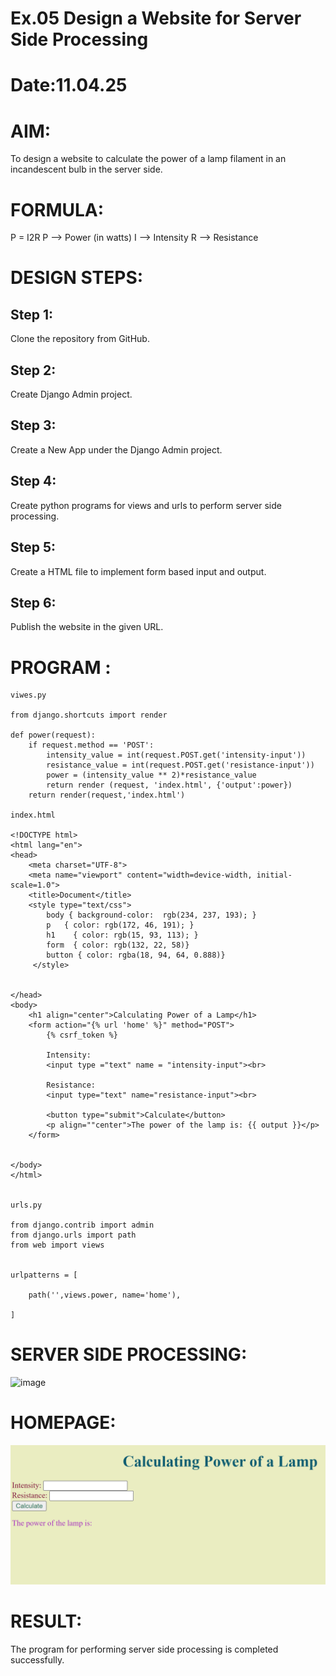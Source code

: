 # Ex.05 Design a Website for Server Side Processing
# Date:11.04.25
# AIM:
To design a website to calculate the power of a lamp filament in an incandescent bulb in the server side.

# FORMULA:
P = I2R
P --> Power (in watts)
 I --> Intensity
 R --> Resistance

# DESIGN STEPS:
## Step 1:
Clone the repository from GitHub.

## Step 2:
Create Django Admin project.

## Step 3:
Create a New App under the Django Admin project.

## Step 4:
Create python programs for views and urls to perform server side processing.

## Step 5:
Create a HTML file to implement form based input and output.

## Step 6:
Publish the website in the given URL.

# PROGRAM :
```
viwes.py 

from django.shortcuts import render

def power(request):
    if request.method == 'POST':
        intensity_value = int(request.POST.get('intensity-input'))
        resistance_value = int(request.POST.get('resistance-input'))
        power = (intensity_value ** 2)*resistance_value
        return render (request, 'index.html', {'output':power})
    return render(request,'index.html')

index.html

<!DOCTYPE html>
<html lang="en">
<head>
    <meta charset="UTF-8">
    <meta name="viewport" content="width=device-width, initial-scale=1.0">
    <title>Document</title>
    <style type="text/css">
        body { background-color:  rgb(234, 237, 193); } 
        p   { color: rgb(172, 46, 191); }
        h1    { color: rgb(15, 93, 113); }
        form  { color: rgb(132, 22, 58)}
        button { color: rgba(18, 94, 64, 0.888)}
     </style>
 

</head>
<body>
    <h1 align="center">Calculating Power of a Lamp</h1>
    <form action="{% url 'home' %}" method="POST">
        {% csrf_token %}

        Intensity:
        <input type ="text" name = "intensity-input"><br>

        Resistance:
        <input type="text" name="resistance-input"><br>

        <button type="submit">Calculate</button>
        <p align=""center">The power of the lamp is: {{ output }}</p>
    </form>

    
</body>
</html>


urls.py

from django.contrib import admin
from django.urls import path
from web import views


urlpatterns = [
    
    path('',views.power, name='home'),
    
]
```

# SERVER SIDE PROCESSING:
![image](https://github.com/user-attachments/assets/ea90534c-688e-49eb-b4da-7af97fcc8de0)

# HOMEPAGE:
![alt text](web.png)
# RESULT:
The program for performing server side processing is completed successfully.
